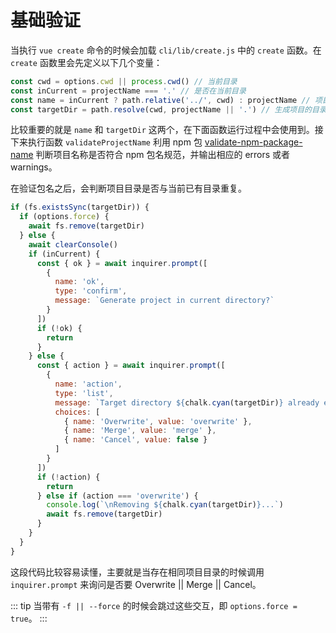 # 基础验证

当执行 `vue create` 命令的时候会加载 `cli/lib/create.js` 中的 `create` 函数。在 `create` 函数里会先定义以下几个变量：

``` js
const cwd = options.cwd || process.cwd() // 当前目录
const inCurrent = projectName === '.' // 是否在当前目录
const name = inCurrent ? path.relative('../', cwd) : projectName // 项目名称
const targetDir = path.resolve(cwd, projectName || '.') // 生成项目的目录
```
比较重要的就是 `name` 和 `targetDir` 这两个，在下面函数运行过程中会使用到。接下来执行函数 `validateProjectName` 利用 npm 包 
[validate-npm-package-name](https://github.com/npm/validate-npm-package-name) 判断项目名称是否符合 npm 包名规范，并输出相应的 errors 或者 
warnings。

在验证包名之后，会判断项目目录是否与当前已有目录重复。

```js
if (fs.existsSync(targetDir)) {
  if (options.force) {
    await fs.remove(targetDir)
  } else {
    await clearConsole()
    if (inCurrent) {
      const { ok } = await inquirer.prompt([
        {
          name: 'ok',
          type: 'confirm',
          message: `Generate project in current directory?`
        }
      ])
      if (!ok) {
        return
      }
    } else {
      const { action } = await inquirer.prompt([
        {
          name: 'action',
          type: 'list',
          message: `Target directory ${chalk.cyan(targetDir)} already exists. Pick an action:`,
          choices: [
            { name: 'Overwrite', value: 'overwrite' },
            { name: 'Merge', value: 'merge' },
            { name: 'Cancel', value: false }
          ]
        }
      ])
      if (!action) {
        return
      } else if (action === 'overwrite') {
        console.log(`\nRemoving ${chalk.cyan(targetDir)}...`)
        await fs.remove(targetDir)
      }
    }
  }
}
```
这段代码比较容易读懂，主要就是当存在相同项目目录的时候调用 `inquirer.prompt` 来询问是否要 Overwrite || Merge || Cancel。

::: tip
当带有 `-f || --force` 的时候会跳过这些交互，即 `options.force = true`。
:::
